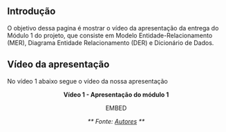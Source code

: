 ## Introdução

O objetivo dessa pagina é mostrar o vídeo da apresentação da entrega do Módulo 1 do projeto, que consiste em Modelo Entidade-Relacionamento (MER), Diagrama Entidade Relacionamento (DER) e Dicionário de Dados.

## Vídeo da apresentação
No vídeo 1 abaixo segue o vídeo da nossa apresentação



<center>

**Vídeo 1 - Apresentação do módulo 1**

EMBED

_** Fonte: [Autores]() **_

</center>

